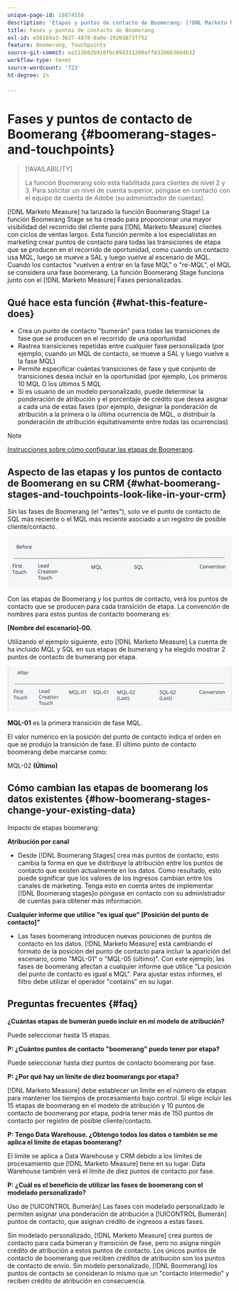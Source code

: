 ```yaml
---
unique-page-id: 18874558
description: 'Etapas y puntos de contacto de Boomerang: [!DNL Marketo Measure]'
title: Fases y puntos de contacto de Boomerang
exl-id: e58169a3-3637-4878-8a0e-1920d873ff52
feature: Boomerang, Touchpoints
source-git-commit: ea113b02b910fbc894311200aff83286636d4b32
workflow-type: tm+mt
source-wordcount: '723'
ht-degree: 1%

---
```


# Fases y puntos de contacto de Boomerang {#boomerang-stages-and-touchpoints}

>[!AVAILABILITY]
>
>La función Boomerang solo está habilitada para clientes de nivel 2 y 3. Para solicitar un nivel de cuenta superior, póngase en contacto con el equipo de cuenta de Adobe (su administrador de cuentas).

[!DNL Marketo Measure] ha lanzado la función Boomerang Stage! La función Boomerang Stage se ha creado para proporcionar una mayor visibilidad del recorrido del cliente para [!DNL Marketo Measure] clientes con ciclos de ventas largos. Esta función permite a los especialistas en marketing crear puntos de contacto para todas las transiciones de etapa que se producen en el recorrido de oportunidad, como cuando un contacto usa MQL, luego se mueve a SAL y luego vuelve al escenario de MQL. Cuando los contactos &quot;vuelven a entrar en la fase MQL&quot; o &quot;re-MQL&quot;, el MQL se considera una fase boomerang. La función Boomerang Stage funciona junto con el [!DNL Marketo Measure] Fases personalizadas.

## Qué hace esta función {#what-this-feature-does}

* Crea un punto de contacto &quot;bumerán&quot; para todas las transiciones de fase que se producen en el recorrido de una oportunidad
* Rastrea transiciones repetidas entre cualquier fase personalizada (por ejemplo, cuando un MQL de contacto, se mueve a SAL y luego vuelve a la fase MQL)
* Permite especificar cuántas transiciones de fase y qué conjunto de transiciones desea incluir en la oportunidad (por ejemplo, Los primeros 10 MQL O los últimos 5 MQL
* Si es usuario de un modelo personalizado, puede determinar la ponderación de atribución y el porcentaje de crédito que desea asignar a cada una de estas fases (por ejemplo, designar la ponderación de atribución a la primera o la última ocurrencia de MQL, o distribuir la ponderación de atribución equitativamente entre todas las ocurrencias)

>[!NOTE]
>
>[Instrucciones sobre cómo configurar las etapas de Boomerang](/help/advanced-marketo-measure-features/boomerang/setting-up-boomerang-stages.md).

## Aspecto de las etapas y los puntos de contacto de Boomerang en su CRM {#what-boomerang-stages-and-touchpoints-look-like-in-your-crm}

Sin las fases de Boomerang (el &quot;antes&quot;), solo ve el punto de contacto de SQL más reciente o el MQL más reciente asociado a un registro de posible cliente/contacto.

![](assets/1.png)

Con las etapas de Boomerang y los puntos de contacto, verá los puntos de contacto que se producen para cada transición de etapa. La convención de nombres para estos puntos de contacto boomerang es:

**[Nombre del escenario]-00.**

Utilizando el ejemplo siguiente, esto [!DNL Marketo Measure] La cuenta de ha incluido MQL y SQL en sus etapas de bumerang y ha elegido mostrar 2 puntos de contacto de bumerang por etapa.

![](assets/2.png)

**MQL-01** es la primera transición de fase MQL.

El valor numérico en la posición del punto de contacto indica el orden en que se produjo la transición de fase. El último punto de contacto boomerang debe marcarse como:

MQL-02 **(Último)**

## Cómo cambian las etapas de boomerang los datos existentes {#how-boomerang-stages-change-your-existing-data}

Impacto de etapas boomerang:

**Atribución por canal**

* Desde [!DNL Boomerang Stages] crea más puntos de contacto, esto cambia la forma en que se distribuye la atribución entre los puntos de contacto que existen actualmente en los datos. Como resultado, esto puede significar que los valores de los ingresos cambian entre los canales de marketing. Tenga esto en cuenta antes de implementar [!DNL Boomerang stages]o póngase en contacto con su administrador de cuentas para obtener más información.

**Cualquier informe que utilice &quot;es igual que&quot; [Posición del punto de contacto]&quot;**

* Las fases boomerang introducen nuevas posiciones de puntos de contacto en los datos. [!DNL Marketo Measure] está cambiando el formato de la posición del punto de contacto para incluir la aparición del escenario, como &quot;MQL-01&quot; o &quot;MQL-05 (último)&quot;. Con este ejemplo, las fases de boomerang afectan a cualquier informe que utilice &quot;La posición del punto de contacto es igual a MQL&quot;. Para ajustar estos informes, el filtro debe utilizar el operador &quot;contains&quot; en su lugar.

## Preguntas frecuentes {#faq}

**¿Cuántas etapas de bumerán puedo incluir en mi modelo de atribución?**

Puede seleccionar hasta 15 etapas.

**P: ¿Cuántos puntos de contacto &quot;boomerang&quot; puedo tener por etapa?**

Puede seleccionar hasta diez puntos de contacto boomerang por fase.

**P: ¿Por qué hay un límite de diez boomerangs por etapa?**

[!DNL Marketo Measure] debe establecer un límite en el número de etapas para mantener los tiempos de procesamiento bajo control. Si elige incluir las 15 etapas de boomerang en el modelo de atribución y 10 puntos de contacto de boomerang por etapa, podría tener más de 150 puntos de contacto por registro de posible cliente/contacto.

**P: Tengo Data Warehouse. ¿Obtengo todos los datos o también se me aplica el límite de etapas boomerang?**

El límite se aplica a Data Warehouse y CRM debido a los límites de procesamiento que [!DNL Marketo Measure] tiene en su lugar. Data Warehouse también verá el límite de diez puntos de contacto por fase.

**P: ¿Cuál es el beneficio de utilizar las fases de boomerang con el modelado personalizado?**

Uso de [!UICONTROL Bumerán] Las fases con modelado personalizado le permiten asignar una ponderación de atribución a [!UICONTROL Bumerán] puntos de contacto, que asignan crédito de ingresos a estas fases.

Sin modelado personalizado, [!DNL Marketo Measure] crea puntos de contacto para cada búmeran y transición de fase, pero no asigna ningún crédito de atribución a estos puntos de contacto. Los únicos puntos de contacto de boomerang que reciben créditos de atribución son los puntos de contacto de envío. Sin modelo personalizado, [!DNL Boomerang] los puntos de contacto se consideran lo mismo que un &quot;contacto intermedio&quot; y reciben crédito de atribución en consecuencia.
